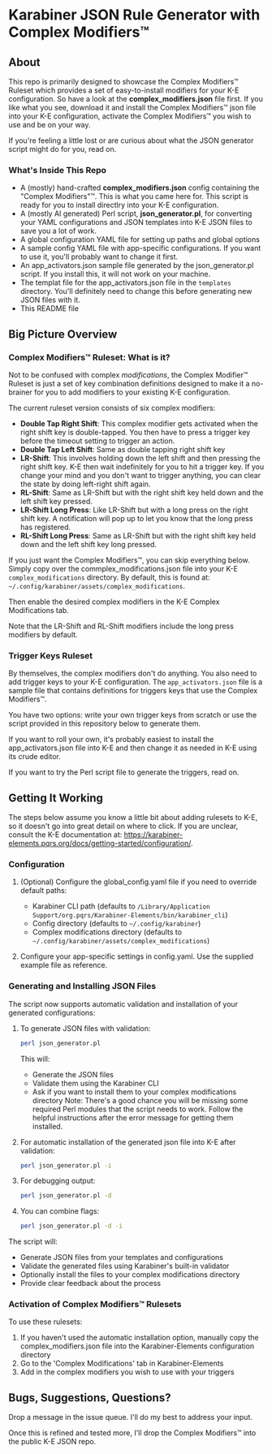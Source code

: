 # Karabiner JSON Rule Generator with Complex Modifiers™️

## About
This repo is primarily designed to showcase the Complex Modifiers™️ Ruleset which
provides a set of easy-to-install modifiers for your K-E configuration. So have
a look at the **complex_modifiers.json** file first. If you like what you see,
download it and install the Complex Modifiers™️ json file into your K-E
configuration, activate the Complex Modifiers™️  you wish to use and be on your
way.

If you're feeling a little lost or are curious about what the JSON generator script
might do for you, read on.

### What's Inside This Repo
* A (mostly) hand-crafted **complex_modifiers.json** config containing the "Complex
  Modifiers"™️. This is what you came here for. This script is ready for you to 
  install directlry into your K-E configuration.
* A (mostly AI generated) Perl script, **json_generator.pl**, for converting your YAML configurations and
  JSON templates into K-E JSON files to save you a lot of work.
* A global configuration YAML file for setting up paths and global options
* A sample config YAML file with app-specific configurations. If you want to use
  it, you'll probably want to change it first.
* An app_activators.json sample file generated by the json_generator.pl script.
  If you install this, it will not work on your machine.
* The templat file for the app_activators.json file in the `templates`
  directory. You'll definitely need to change this before generating new JSON
  files with it.
* This README file

## Big Picture Overview

### Complex Modifiers™️ Ruleset: What is it?
Not to be confused with complex *modifications*, the Complex Modifier™️ Ruleset
is just a set of key combination definitions designed to make it a no-brainer
for you to add modifiers to your existing K-E configuration. 

The current ruleset version consists of six complex modifiers:

- **Double Tap Right Shift**: This complex modifier gets activated when the
  right shift key is double-tapped. You then have to press a trigger key before
  the timeout setting to trigger an action.
- **Double Tap Left Shift**: Same as double tapping right shift key
- **LR-Shift**: This involves holding down the left shift and then pressing the
  right shift key. K-E then wait indefinitely for you to hit a trigger key. If
  you change your mind and you don't want to trigger anything, you can clear the
  state by doing left-right shift again. 
- **RL-Shift**: Same as LR-Shift but with the right shift key held down and the
  left shift key pressed.
- **LR-Shift Long Press**: Like LR-Shift but with a long press on the right
  shift key. A notification will pop up to let you know that the long press has
  registered.
- **RL-Shift Long Press**: Same as LR-Shift but with the right shift key held
  down and the left shift key long pressed.

If you just want the Complex Modifiers™️, you can skip everything below. Simply
copy over the commplex_modifications.json file into your K-E
`complex_modifications` directory. By default, this is found at:
`~/.config/karabiner/assets/complex_modifications`.

Then enable the desired complex modifiers in the K-E Complex Modifications tab.

Note that the LR-Shift and RL-Shift modifiers include the long press
modifiers by default.

### Trigger Keys Ruleset
By themselves, the complex modifiers don't do anything. You also need to add
trigger keys to your K-E configuration. The `app_activators.json` file is a
sample file that contains definitions for triggers keys that use the Complex
Modifiers™️. 

You have two options: write your own trigger keys from scratch or use the
script provided in this repository below to generate them.

If you want to roll your own, it's probably easiest to install the app_activators.json file
into K-E and then change it as needed in K-E using its crude editor.

If you want to try the Perl script file to generate the triggers, read on.

## Getting It Working

The steps below assume you know a little bit about adding rulesets to K-E, so it
doesn't go into great detail on where to click. If you are unclear, consult the
K-E documentation at:
https://karabiner-elements.pqrs.org/docs/getting-started/configuration/.

### Configuration
1. (Optional) Configure the global_config.yaml file if you need to override
   default paths:
   - Karabiner CLI path (defaults to `/Library/Application
     Support/org.pqrs/Karabiner-Elements/bin/karabiner_cli`)
   - Config directory (defaults to `~/.config/karabiner`)
   - Complex modifications directory (defaults to
     `~/.config/karabiner/assets/complex_modifications`)

2. Configure your app-specific settings in config.yaml. Use the supplied example
   file as reference.

### Generating and Installing JSON Files
The script now supports automatic validation and installation of your generated configurations:

1. To generate JSON files with validation:
   ```bash
   perl json_generator.pl
   ```
   This will:
   - Generate the JSON files
   - Validate them using the Karabiner CLI
   - Ask if you want to install them to your complex modifications directory
   Note: There's a good chance you will be missing some required Perl modules
   that the script needs to work. Follow the helpful instructions after the
   error message for getting them installed. 

2. For automatic installation of the generated json file into K-E after validation:
   ```bash
   perl json_generator.pl -i
   ```

3. For debugging output:
   ```bash
   perl json_generator.pl -d
   ```

4. You can combine flags:
   ```bash
   perl json_generator.pl -d -i
   ```

The script will:
- Generate JSON files from your templates and configurations
- Validate the generated files using Karabiner's built-in validator
- Optionally install the files to your complex modifications directory
- Provide clear feedback about the process

### Activation of Complex Modifiers™️ Rulesets
To use these rulesets:
1. If you haven't used the automatic installation option, manually copy the complex_modifiers.json file into the Karabiner-Elements configuration directory
2. Go to the 'Complex Modifications' tab in Karabiner-Elements
3. Add in the complex modifiers you wish to use with your triggers

## Bugs, Suggestions, Questions?
Drop a message in the issue queue. I'll do my best to address your input.

Once this is refined and tested more, I'll drop the Complex Modifiers™️ into the public K-E JSON repo.